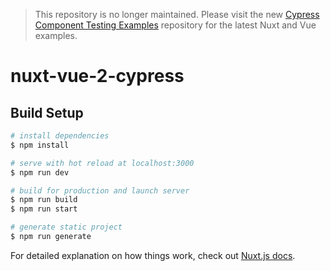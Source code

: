 > This repository is no longer maintained. Please visit the new [Cypress Component Testing Examples](https://github.com/cypress-io/cypress-component-testing-examples) repository for the latest Nuxt and Vue examples.

# nuxt-vue-2-cypress

## Build Setup

```bash
# install dependencies
$ npm install

# serve with hot reload at localhost:3000
$ npm run dev

# build for production and launch server
$ npm run build
$ npm run start

# generate static project
$ npm run generate
```

For detailed explanation on how things work, check out [Nuxt.js docs](https://nuxtjs.org).
